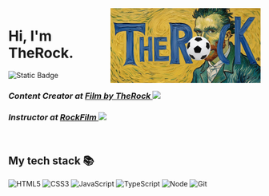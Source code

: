 <!-- ## Hi there 👋 -->

<!--
**RockFilm/RockFilm** is a ✨ _special_ ✨ repository because its `README.md` (this file) appears on your GitHub profile.

Here are some ideas to get you started:

- 🔭 I’m currently working on ...
- 🌱 I’m currently learning ...
- 👯 I’m looking to collaborate on ...
- 🤔 I’m looking for help with ...
- 💬 Ask me about ...
- 📫 How to reach me: ...
- 😄 Pronouns: ...
- ⚡ Fun fact: ...
-->

<img align="right" src="제목 없는 디자인 (1).png" width="300"/>

<h1> Hi, I'm TheRock.
<!-- <img src="https://user-images.githubusercontent.com/559c1994a9f7.png" height="180"> -->
</h1>

![Static Badge](https://img.shields.io/badge/TheRock_=>_Science_+_Art_=_MY_Philosophy-8A2BE2)
<p>
  <em>
    <h3>
    Content Creator at
      <a href="https://www.youtube.com/">
        Film by TheRock <img src="https://235664556f34.png" height="30px" />
      </a>
    </h3>
  </em>
  <em>
  <h3>
    Instructor at 
    <a href="https://블라.com/">
      RockFilm
      <img src="https://9c5-b91f-4ded-9235-1f187e1ebec2.svg" height="30px"/>
    </a>
  </h3>
    </em>
  </em>
</p>

<br />
<h2> My tech stack 📚 </h2>

![HTML5](https://img.shields.io/badge/-HTML5-F05032?style=for-the-badge&logo=html5&logoColor=ffffff)
![CSS3](https://img.shields.io/badge/-CSS3-007ACC?style=for-the-badge&logo=css3)
![JavaScript](https://img.shields.io/badge/-JavaScript-%23F7DF1C?style=for-the-badge&logo=javascript&logoColor=000000&labelColor=%23F7DF1C&color=%23FFCE5A)
![TypeScript](https://img.shields.io/badge/-TypeScript-007ACC?style=for-the-badge&logo=typescript&logoColor=white)
![Node](https://img.shields.io/badge/-Nodejs-43853d?style=for-the-badge&logo=Node.js&logoColor=white)
![Git](https://img.shields.io/badge/-Git-F05032?style=for-the-badge&logo=git&logoColor=ffffff)

<br/>
<!-- 
<h2>My popular videos</h2>
<table>
  <tbody>
    <tr>
      <td>
        <a href="https://www.youtube.com/watch?v=" title=" 🚀">
          <img align="center" src="https://img.youtube.com/vi/.jpg" width="300" alt-text="Frontend Roadmap">
        </a>
      </td>
      <td>
        <a href="https://www.youtube.com/watch?v=" title=" 🚀">
          <img align="center" src="https://img.youtube.com/vi/.jpg" width="300" alt-text="">
        </a>
      </td>
      <td>
        <a href="http://www.youtube.com/watch?v=" title=" 🚀">
        <img align="center" src="https://img.youtube.com/vi/.jpg" width="300" alt-text="Git tutorial">
          </a>
      </td>
    </tr>
  </tbody>
</table>
<b><em><a href="https://www.youtube.com/">More videos...</a></em></b>
-->
